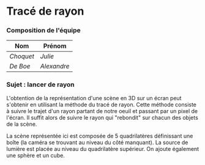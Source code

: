# Tracé de rayon

### Composition de l'équipe



| Nom                     | Prénom                   |
| -------------           |-------------             |
| *Choquet*               | *Julie*                  |   
| *De Boe*                | *Alexandre*              |

### Sujet : lancer de rayon

L'obtention de la représentation d'une scène en 3D sur un écran peut s'obtenir en utilisant la méthode du tracé de rayon. Cette méthode consiste à suivre le trajet d'un rayon partant de notre oeuil et passant par un pixel de l'écran. Il suffit alors de suivre le rayon qui "rebondit" sur chacun des objets de la scène.

La scène représentée ici est composée de 5 quadrilatères définissant une boîte (la caméra se trouvant au niveau du côté manquant). La source de lumière est placée au niveau du quadrilatère supérieur. On ajoute également une sphère et un cube.
